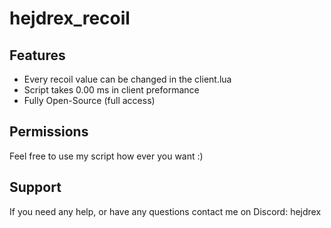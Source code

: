 # hejdrex_recoil
## Features
- Every recoil value can be changed in the client.lua
- Script takes 0.00 ms in client preformance
- Fully Open-Source (full access)

## Permissions
Feel free to use my script how ever you want :)

## Support
If you need any help, or have any questions contact me on Discord: hejdrex
